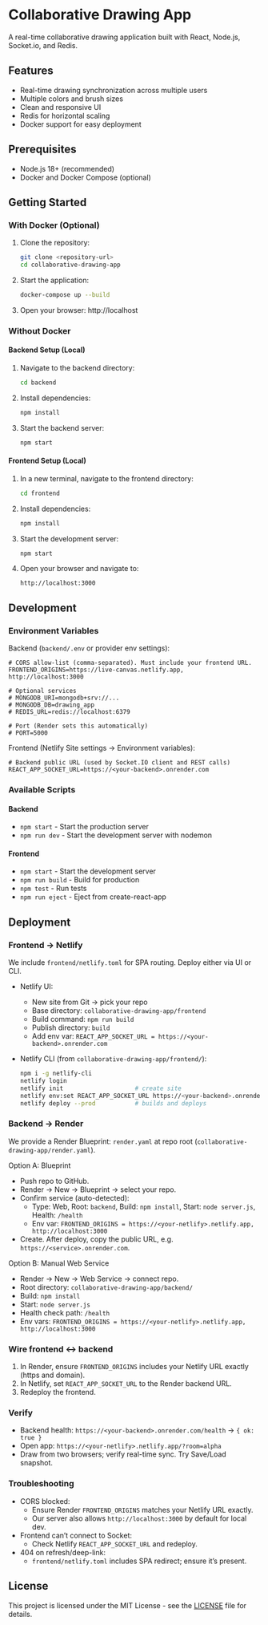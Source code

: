# Collaborative Drawing App

A real-time collaborative drawing application built with React, Node.js, Socket.io, and Redis.

## Features

- Real-time drawing synchronization across multiple users
- Multiple colors and brush sizes
- Clean and responsive UI
- Redis for horizontal scaling
- Docker support for easy deployment

## Prerequisites

- Node.js 18+ (recommended)
- Docker and Docker Compose (optional)

## Getting Started

### With Docker (Optional)

1. Clone the repository:
   ```bash
   git clone <repository-url>
   cd collaborative-drawing-app
   ```

2. Start the application:
   ```bash
   docker-compose up --build
   ```

3. Open your browser: http://localhost

### Without Docker

#### Backend Setup (Local)

1. Navigate to the backend directory:
   ```bash
   cd backend
   ```

2. Install dependencies:
   ```bash
   npm install
   ```

3. Start the backend server:
   ```bash
   npm start
   ```

#### Frontend Setup (Local)

1. In a new terminal, navigate to the frontend directory:
   ```bash
   cd frontend
   ```

2. Install dependencies:
   ```bash
   npm install
   ```

3. Start the development server:
   ```bash
   npm start
   ```

4. Open your browser and navigate to:
   ```
   http://localhost:3000
   ```

## Development

### Environment Variables

Backend (`backend/.env` or provider env settings):

```
# CORS allow-list (comma-separated). Must include your frontend URL.
FRONTEND_ORIGINS=https://live-canvas.netlify.app, http://localhost:3000

# Optional services
# MONGODB_URI=mongodb+srv://...
# MONGODB_DB=drawing_app
# REDIS_URL=redis://localhost:6379

# Port (Render sets this automatically)
# PORT=5000
```

Frontend (Netlify Site settings → Environment variables):

```
# Backend public URL (used by Socket.IO client and REST calls)
REACT_APP_SOCKET_URL=https://<your-backend>.onrender.com
```

### Available Scripts

#### Backend

- `npm start` - Start the production server
- `npm run dev` - Start the development server with nodemon

#### Frontend

- `npm start` - Start the development server
- `npm run build` - Build for production
- `npm test` - Run tests
- `npm run eject` - Eject from create-react-app

## Deployment

### Frontend → Netlify

We include `frontend/netlify.toml` for SPA routing. Deploy either via UI or CLI.

- Netlify UI:
  - New site from Git → pick your repo
  - Base directory: `collaborative-drawing-app/frontend`
  - Build command: `npm run build`
  - Publish directory: `build`
  - Add env var: `REACT_APP_SOCKET_URL = https://<your-backend>.onrender.com`

- Netlify CLI (from `collaborative-drawing-app/frontend/`):
  ```bash
  npm i -g netlify-cli
  netlify login
  netlify init                    # create site
  netlify env:set REACT_APP_SOCKET_URL https://<your-backend>.onrender.com
  netlify deploy --prod           # builds and deploys
  ```

### Backend → Render

We provide a Render Blueprint: `render.yaml` at repo root (`collaborative-drawing-app/render.yaml`).

Option A: Blueprint
- Push repo to GitHub.
- Render → New → Blueprint → select your repo.
- Confirm service (auto-detected):
  - Type: Web, Root: `backend`, Build: `npm install`, Start: `node server.js`, Health: `/health`
  - Env var: `FRONTEND_ORIGINS = https://<your-netlify>.netlify.app, http://localhost:3000`
- Create. After deploy, copy the public URL, e.g. `https://<service>.onrender.com`.

Option B: Manual Web Service
- Render → New → Web Service → connect repo.
- Root directory: `collaborative-drawing-app/backend/`
- Build: `npm install`
- Start: `node server.js`
- Health check path: `/health`
- Env vars: `FRONTEND_ORIGINS = https://<your-netlify>.netlify.app, http://localhost:3000`

### Wire frontend ↔ backend
1. In Render, ensure `FRONTEND_ORIGINS` includes your Netlify URL exactly (https and domain).
2. In Netlify, set `REACT_APP_SOCKET_URL` to the Render backend URL.
3. Redeploy the frontend.

### Verify
- Backend health: `https://<your-backend>.onrender.com/health` → `{ ok: true }`
- Open app: `https://<your-netlify>.netlify.app/?room=alpha`
- Draw from two browsers; verify real-time sync. Try Save/Load snapshot.

### Troubleshooting
- CORS blocked:
  - Ensure Render `FRONTEND_ORIGINS` matches your Netlify URL exactly.
  - Our server also allows `http://localhost:3000` by default for local dev.
- Frontend can’t connect to Socket:
  - Check Netlify `REACT_APP_SOCKET_URL` and redeploy.
- 404 on refresh/deep-link:
  - `frontend/netlify.toml` includes SPA redirect; ensure it’s present.

## License

This project is licensed under the MIT License - see the [LICENSE](LICENSE) file for details.
